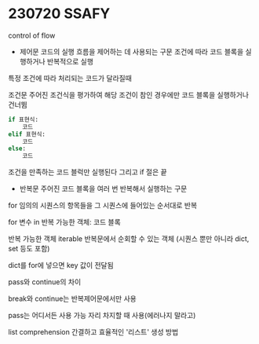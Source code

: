 # 230720 SSAFY

control of flow
* 제어문
코드의 실행 흐름을 제어하는 데 사용되는 구문
조건에 따라 코드 블록을 실행하거나 반복적으로 실행

특정 조건에 따라 처리되는 코드가 달라질때

조건문
주어진 조건식을 평가하여 해당 조건이 참인 경우에만 코드 블록을 실행하거나 건너뜀

```python
if 표현식:
    코드
elif 표현식:
    코드
else:
    코드
```
조건을 만족하는 코드 블럭만 실행된다
그리고 if 절은 끝

* 반복문
주어진 코드 블록을 여러 번 반복해서 실행하는 구문

for
임의의 시퀀스의 항목들을 그 시퀀스에 들어있는 순서대로 반복

for 변수 in 반복 가능한 객체:
    코드 블록

반복 가능한 객체 iterable
반복문에서 순회할 수 있는 객체
(시퀀스 뿐만 아니라 dict, set 등도 포함)

dict를 for에 넣으면 key 값이 전달됨

pass와 continue의 차이

break와 continue는 반복제어문에서만 사용

pass는 어디서든 사용 가능
자리 차지할 때 사용(에러나지 말라고)


list comprehension
간결하고 효율적인 '리스트' 생성 방법

